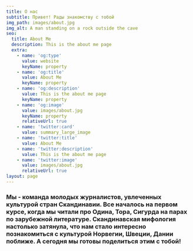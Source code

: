```yaml
---
title: О нас
subtitle: Привет! Рады знакомству с тобой
img_path: images/about.jpg
img_alt: A man standing on a rock outside the cave
seo:
  title: About Me
  description: This is the about me page
  extra:
    - name: 'og:type'
      value: website
      keyName: property
    - name: 'og:title'
      value: About Me
      keyName: property
    - name: 'og:description'
      value: This is the about me page
      keyName: property
    - name: 'og:image'
      value: images/about.jpg
      keyName: property
      relativeUrl: true
    - name: 'twitter:card'
      value: summary_large_image
    - name: 'twitter:title'
      value: About Me
    - name: 'twitter:description'
      value: This is the about me page
    - name: 'twitter:image'
      value: images/about.jpg
      relativeUrl: true
layout: page
---
```

### Мы - команда молодых журналистов, увлеченных культурой стран Скандинавии. Все началось на первом курсе, когда мы читали про Одина, Тора, Сигурда  на парах по зарубежной литературе.  Скандинавская мифология настолько затянула, что нам стало интересно познакомиться с культурой Норвегии, Швеции, Дании поближе. А сегодня мы готовы поделиться этим с тобой!
